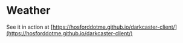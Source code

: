 # Weather

See it in action at [https://hosforddotme.github.io/darkcaster-client/](https://hosforddotme.github.io/darkcaster-client/)